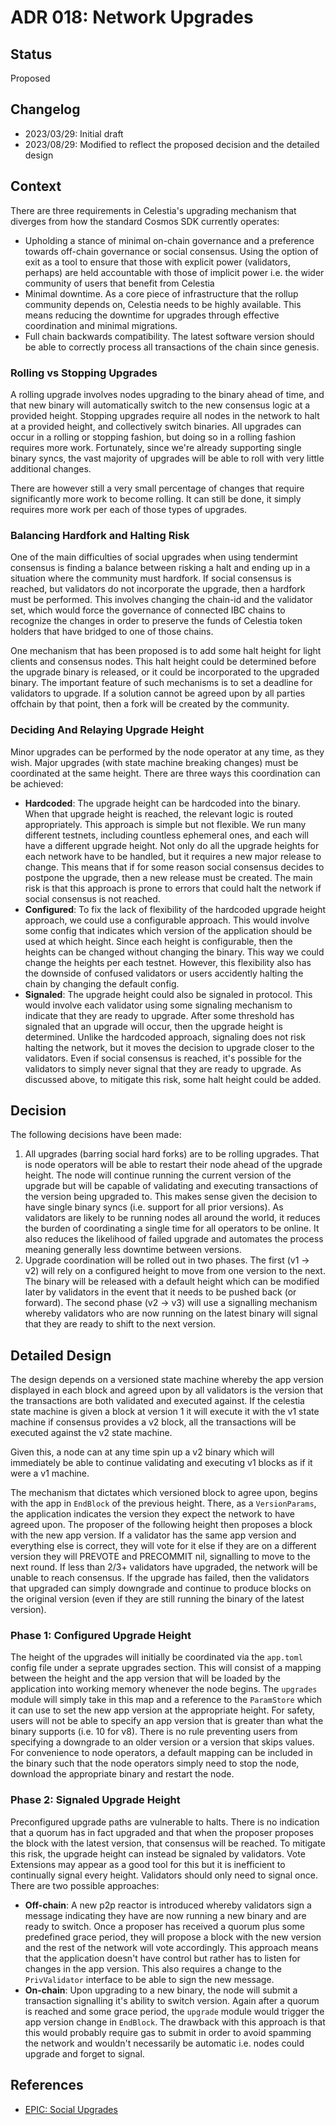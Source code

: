 # ADR 018: Network Upgrades

## Status

Proposed

## Changelog

- 2023/03/29: Initial draft
- 2023/08/29: Modified to reflect the proposed decision and the detailed design

## Context

There are three requirements in Celestia's upgrading mechanism that diverges from how the standard Cosmos SDK currently operates:

- Upholding a stance of minimal on-chain governance and a preference towards off-chain governance or social consensus. Using the option of exit as a tool to ensure that those with explicit power (validators, perhaps) are held accountable with those of implicit power i.e. the wider community of users that benefit from Celestia
- Minimal downtime. As a core piece of infrastructure that the rollup community depends on, Celestia needs to be highly available. This means reducing the downtime for upgrades through effective coordination and minimal migrations.
- Full chain backwards compatibility. The latest software version should be able to correctly process all transactions of the chain since genesis.

### Rolling vs Stopping Upgrades

A rolling upgrade involves nodes upgrading to the binary ahead of time, and that new binary will automatically switch to the new consensus logic at a provided height. Stopping upgrades require all nodes in the network to halt at a provided height, and collectively switch binaries. All upgrades can occur in a rolling or stopping fashion, but doing so in a rolling fashion requires more work. Fortunately, since we're already supporting single binary syncs, the vast majority of upgrades will be able to roll with very little additional changes.

There are however still a very small percentage of changes that require significantly more work to become rolling. It can still be done, it simply requires more work per each of those types of upgrades.

### Balancing Hardfork and Halting Risk

One of the main difficulties of social upgrades when using tendermint consensus is finding a balance between risking a halt and ending up in a situation where the community must hardfork. If social consensus is reached, but validators do not incorporate the upgrade, then a hardfork must be performed. This involves changing the chain-id and the validator set, which would force the governance of connected IBC chains to recognize the changes in order to preserve the funds of Celestia token holders that have bridged to one of those chains.

One mechanism that has been proposed is to add some halt height for light clients and consensus nodes. This halt height could be determined before the upgrade binary is released, or it could be incorporated to the upgraded binary. The important feature of such mechanisms is to set a deadline for validators to upgrade. If a solution cannot be agreed upon by all parties offchain by that point, then a fork will be created by the community.

### Deciding And Relaying Upgrade Height

Minor upgrades can be performed by the node operator at any time, as they wish. Major upgrades (with state machine breaking changes) must be coordinated at the same height. There are three ways this coordination can be achieved:

- **Hardcoded**: The upgrade height can be hardcoded into the binary. When that upgrade height is reached, the relevant logic is routed appropriately. This approach is simple but not flexible. We run many different testnets, including countless ephemeral ones, and each will have a different upgrade height. Not only do all the upgrade heights for each network have to be handled, but it requires a new major release to change. This means that if for some reason social consensus decides to postpone the upgrade, then a new release must be created. The main risk is that this approach is prone to errors that could halt the network if social consensus is not reached.
- **Configured**: To fix the lack of flexibility of the hardcoded upgrade height approach, we could use a configurable approach. This would involve some config that indicates which version of the application should be used at which height. Since each height is configurable, then the heights can be changed without changing the binary. This way we could change the heights per each testnet. However, this flexibility also has the downside of confused validators or users accidently halting the chain by changing the default config.
- **Signaled**: The upgrade height could also be signaled in protocol. This would involve each validator using some signaling mechanism to indicate that they are ready to upgrade. After some threshold has signaled that an upgrade will occur, then the upgrade height is determined. Unlike the hardcoded approach, signaling does not risk halting the network, but it moves the decision to upgrade closer to the validators. Even if social consensus is reached, it's possible for the validators to simply never signal that they are ready to upgrade. As discussed above, to mitigate this risk, some halt height could be added.

## Decision

The following decisions have been made:

1. All upgrades (barring social hard forks) are to be rolling upgrades. That is node operators will be able to restart their node ahead of the upgrade height. The node will continue running the current version of the upgrade but will be capable of validating and executing transactions of the version being upgraded to. This makes sense given the decision to have single binary syncs (i.e. support for all prior versions). As validators are likely to be running nodes all around the world, it reduces the burden of coordinating a single time for all operators to be online. It also reduces the likelihood of failed upgrade and automates the process meaning generally less downtime between versions.
2. Upgrade coordination will be rolled out in two phases. The first (v1 -> v2) will rely on a configured height to move from one version to the next. The binary will be released with a default height which can be modified later by validators in the event that it needs to be pushed back (or forward). The second phase (v2 -> v3) will use a signalling mechanism whereby validators who are now running on the latest binary will signal that they are ready to shift to the next version.

## Detailed Design

The design depends on a versioned state machine whereby the app version displayed in each block and agreed upon by all validators is the version that the transactions are both validated and executed against. If the celestia state machine is given a block at version 1 it will execute it with the v1 state machine if consensus provides a v2 block, all the transactions will be executed against the v2 state machine.

Given this, a node can at any time spin up a v2 binary which will immediately be able to continue validating and executing v1 blocks as if it were a v1 machine.

The mechanism that dictates which versioned block to agree upon, begins with the app in `EndBlock` of the previous height. There, as a `VersionParams`, the application indicates the version they expect the network to have agreed upon. The proposer of the following height then proposes a block with the new app version. If a validator has the same app version and everything else is correct, they will vote for it else if they are on a different version they will PREVOTE and PRECOMMIT nil, signalling to move to the next round. If less than 2/3+ validators have upgraded, the network will be unable to reach consensus. If the upgrade has failed, then the validators that upgraded can simply downgrade and continue to produce blocks on the original version (even if they are still running the binary of the latest version).

### Phase 1: Configured Upgrade Height

The height of the upgrades will initially be coordinated via the `app.toml` config file under a seprate upgrades section. This will consist of a mapping between the height and the app version that will be loaded by the application into working memory whenever the node begins. The `upgrades` module will simply take in this map and a reference to the `ParamStore` which it can use to set the new app version at the appropriate height. For safety, users will not be able to specify an app version that is greater than what the binary supports (i.e. 10 for v8). There is no rule preventing users from specifying a downgrade to an older version or a version that skips values. For convenience to node operators, a default mapping can be included in the binary such that the node operators simply need to stop the node, download the appropriate binary and restart the node.

### Phase 2: Signaled Upgrade Height

Preconfigured upgrade paths are vulnerable to halts. There is no indication that a quorum has in fact upgraded and that when the proposer proposes the block with the latest version, that consensus will be reached. To mitigate this risk, the upgrade height can instead be signaled by validators. Vote Extensions may appear as a good tool for this but it is inefficient to continually signal every height. Validators should only need to signal once. There are two possible approaches:

- **Off-chain**: A new p2p reactor is introduced whereby validators sign a message indicating they have are now running a new binary and are ready to switch. Once a proposer has received a quorum plus some predefined grace period, they will propose a block with the new version and the rest of the network will vote accordingly. This approach means that the application doesn't have control but rather has to listen for changes in the app version. This also requires a change to the `PrivValidator` interface to be able to sign the new message.
- **On-chain**: Upon upgrading to a new binary, the node will submit a transaction signalling it's ability to switch version. Again after a quorum is reached and some grace period, the `upgrade` module would trigger the app version change in `EndBlock`. The drawback with this approach is that this would probably require gas to submit in order to avoid spamming the network and wouldn't necessarily be automatic i.e. nodes could upgrade and forget to signal.

## References

- [EPIC: Social Upgrades](https://github.com/celestiaorg/celestia-app/issues/1014)
